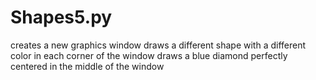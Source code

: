 # Shapes5.py
creates a new graphics window draws a different shape with a different color in each corner of the window draws a blue diamond perfectly centered in the middle of the window
